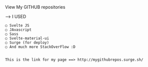 View My GITHUB repositories

--> I USED  
    
    ○ Svelte JS
    ○ JAvascript
    ○ Sass
    ○ Svelte-material-ui
    ○ Surge (for deploy)
    ○ And much more StackOverFlow :D
    
    
    This is the link for my page ==> http://mygithubrepos.surge.sh/
